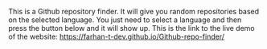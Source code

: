 This is a Github repository finder. 
It will give you random repositories based on the selected language. 
You just need to select a language and then press the button below and it will show up. 
This is the link to the live demo of the website: https://farhan-t-dev.github.io/Github-repo-finder/
